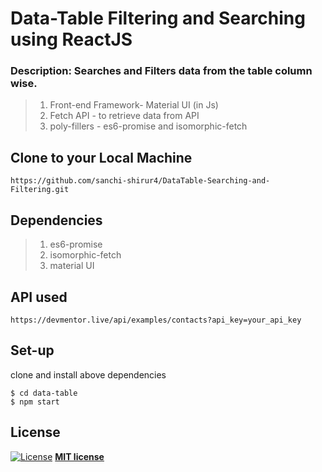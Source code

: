 # Data-Table Filtering and Searching using ReactJS


### Description: Searches and Filters data from the table column wise.
> 1. Front-end Framework- Material UI (in Js)
> 2. Fetch API - to retrieve data from API
> 3. poly-fillers - es6-promise and isomorphic-fetch


## Clone to your Local Machine
 `https://github.com/sanchi-shirur4/DataTable-Searching-and-Filtering.git`


## Dependencies
> 1. es6-promise
> 2. isomorphic-fetch
> 3. material UI


## API used
 `https://devmentor.live/api/examples/contacts?api_key=your_api_key`


## Set-up
 clone and install above dependencies 
```shell
$ cd data-table
$ npm start
```

## License
[![License](http://img.shields.io/:license-mit-blue.svg?style=flat-square)](http://badges.mit-license.org)
**[MIT license](http://opensource.org/licenses/mit-license.php)**

